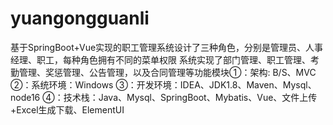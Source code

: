 # yuangongguanli
基于SpringBoot+Vue实现的职工管理系统设计了三种角色，分别是管理员、人事经理、职工，每种角色拥有不同的菜单权限 系统实现了部门管理、职工管理、考勤管理、奖惩管理、公告管理，以及合同管理等功能模块①：架构: B/S、MVC ②：系统环境：Windows ③：开发环境：IDEA、JDK1.8、Maven、Mysql、node16 ④：技术栈：Java、Mysql、SpringBoot、Mybatis、Vue、文件上传+Excel生成下载、ElementUI
